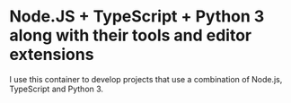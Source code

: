 # Node.JS + TypeScript + Python 3 along with their tools and editor extensions
I use this container to develop projects that use a combination of Node.js, TypeScript and Python 3.

